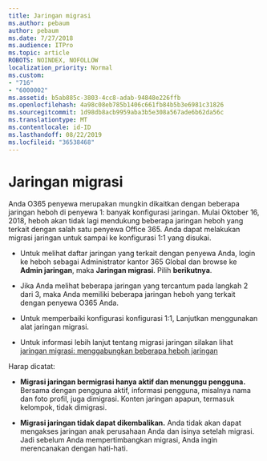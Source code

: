 ```yaml
---
title: Jaringan migrasi
ms.author: pebaum
author: pebaum
ms.date: 7/27/2018
ms.audience: ITPro
ms.topic: article
ROBOTS: NOINDEX, NOFOLLOW
localization_priority: Normal
ms.custom:
- "716"
- "6000002"
ms.assetid: b5ab885c-3803-4cc8-adab-94848e226ffb
ms.openlocfilehash: 4a98c08eb785b1406c661fb84b5b3e6981c31826
ms.sourcegitcommit: 1d98db8acb9959aba3b5e308a567ade6b62da56c
ms.translationtype: MT
ms.contentlocale: id-ID
ms.lasthandoff: 08/22/2019
ms.locfileid: "36538468"
---
```

# <a name="network-migration"></a>Jaringan migrasi

Anda O365 penyewa merupakan mungkin dikaitkan dengan beberapa jaringan heboh di penyewa 1: banyak konfigurasi jaringan. Mulai Oktober 16, 2018, heboh akan tidak lagi mendukung beberapa jaringan heboh yang terkait dengan salah satu penyewa Office 365. Anda dapat melakukan migrasi jaringan untuk sampai ke konfigurasi 1:1 yang disukai.
  
- Untuk melihat daftar jaringan yang terkait dengan penyewa Anda, login ke heboh sebagai Administrator kantor 365 Global dan browse ke **Admin jaringan**, maka **Jaringan migrasi**. Pilih **berikutnya**.

- Jika Anda melihat beberapa jaringan yang tercantum pada langkah 2 dari 3, maka Anda memiliki beberapa jaringan heboh yang terkait dengan penyewa O365 Anda.

- Untuk memperbaiki konfigurasi konfigurasi 1:1, Lanjutkan menggunakan alat jaringan migrasi.

- Untuk informasi lebih lanjut tentang migrasi jaringan silakan lihat [jaringan migrasi: menggabungkan beberapa heboh jaringan](https://support.office.com/article/a22c1b20-9231-4ce2-a916-392b1056d002)

Harap dicatat:
  
- **Migrasi jaringan bermigrasi hanya aktif dan menunggu pengguna.** Bersama dengan pengguna aktif, informasi pengguna, misalnya nama dan foto profil, juga dimigrasi. Konten jaringan apapun, termasuk kelompok, tidak dimigrasi.

- **Migrasi jaringan tidak dapat dikembalikan.** Anda tidak akan dapat mengakses jaringan anak perusahaan Anda dan isinya setelah migrasi. Jadi sebelum Anda mempertimbangkan migrasi, Anda ingin merencanakan dengan hati-hati.
